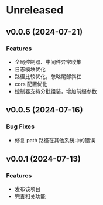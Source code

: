 # Unreleased

## v0.0.6 (2024-07-21)

### Features

- 全局控制器、中间件异常收集
- 日志模块优化
- 路径比较优化，忽略尾部斜杠
- cors 配置优化
- 控制器支持分批组装，增加前缀参数

## v0.0.5 (2024-07-16)

### Bug Fixes

- 修复 path 路径在其他系统中的错误

## v0.0.1 (2024-07-13)

### Features

- 发布该项目
- 完善相关功能
